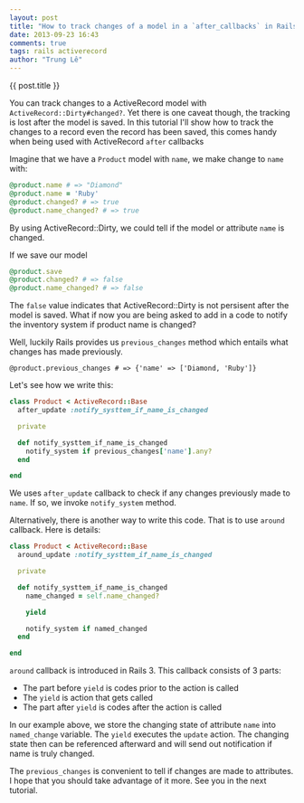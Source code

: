 ```yaml
---
layout: post
title: "How to track changes of a model in a `after_callbacks` in Rails 3 or newer"
date: 2013-09-23 16:43
comments: true
tags: rails activerecord
author: "Trung Lê"
---
```


{{ post.title }}

You can track changes to a ActiveRecord model with `ActiveRecord::Dirty#changed?`. Yet there is one caveat though, the tracking is lost after the model is saved. In this tutorial I'll show how to track the changes to a record even the record has been saved, this comes handy when being used with ActiveRecord `after` callbacks

<!--more-->

Imagine that we have a `Product` model with `name`, we make change to `name` with:

```ruby
@product.name # => "Diamond"
@product.name = 'Ruby'
@product.changed? # => true
@product.name_changed? # => true
```

By using ActiveRecord::Dirty, we could tell if the model or attribute `name` is changed.

If we save our model

```ruby
@product.save
@product.changed? # => false
@product.name_changed? # => false
```

The `false` value indicates that ActiveRecord::Dirty is not persisent after the model is saved. What if now you are being asked to add in a code to notify the inventory system if product name is changed?

Well, luckily Rails provides us `previous_changes` method which entails what
changes has made previously.

```
@product.previous_changes # => {'name' => ['Diamond, 'Ruby']}
```

Let's see how we write this:

```ruby
class Product < ActiveRecord::Base
  after_update :notify_systtem_if_name_is_changed

  private

  def notify_systtem_if_name_is_changed
    notify_system if previous_changes['name'].any?
  end

end
```

We uses `after_update` callback to check if any changes previously
made to `name`. If so, we invoke `notify_system` method.

Alternatively, there is another way to write this code. That is to use
`around` callback. Here is details:

```ruby
class Product < ActiveRecord::Base
  around_update :notify_systtem_if_name_is_changed

  private

  def notify_systtem_if_name_is_changed
    name_changed = self.name_changed?

    yield

    notify_system if named_changed
  end

end
```

`around` callback is introduced in Rails 3. This callback consists of 3 parts:

* The part before `yield` is codes prior to the action is called
* The `yield` is action that gets called
* The part after `yield` is codes after the action is called

In our example above, we store the changing state of attribute `name` into `named_change` variable. The `yield` executes the `update` action. The changing state then can be referenced afterward and will send out notification if name is truly changed.

The `previous_changes` is convenient to tell if changes are made to attributes.
I hope that you should take advantage of it more. See you in the next tutorial.

